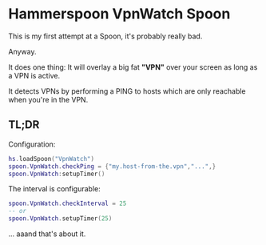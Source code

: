 # Hammerspoon VpnWatch Spoon

This is my first attempt at a Spoon, it's probably really bad.

Anyway.

It does one thing: It will overlay a big fat **"VPN"** over your screen as long as a VPN is active.

It detects VPNs by performing a PING to hosts which are only reachable when you're in the VPN.

## TL;DR

Configuration:

```lua
hs.loadSpoon("VpnWatch")
spoon.VpnWatch.checkPing = {"my.host-from-the.vpn","...",}
spoon.VpnWatch:setupTimer()
```

The interval is configurable:

```lua
spoon.VpnWatch.checkInterval = 25
-- or
spoon.VpnWatch.setupTimer(25)
```

... aaand that's about it.
